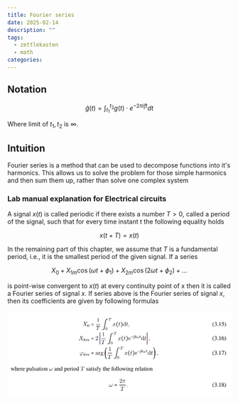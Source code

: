 ```yaml
---
title: Fourier series
date: 2025-02-14
description: ""
tags:
  - zettlekasten
  - math
categories:
---
```


## Notation

$$
\hat g(t) = \int_{t_{1}}^{t_{2}}g(t)\cdot e^{-2\pi ift} dt
$$

Where limit of $t_{1}, t_{2}$ is $\infty$. 

## Intuition

Fourier series is a method that can be used to decompose functions into it's harmonics. This allows us to solve the problem for those simple harmonics and then sum them up, rather than solve one complex system

### Lab manual explanation for Electrical circuits

A signal $x(t)$ is called periodic if there exists a number $T > 0$, called a period of the signal, such that for every time instant t the following equality holds

$$x(t+T)=x(t)$$

In the remaining part of this chapter, we assume that $T$ is a fundamental period, i.e., it is the smallest period of the given signal. If a series

$$X_{0} + X_{1m}\cos(\omega t + \phi_{1}) + X_{2m}\cos(2\omega t + \phi_{2}) + \dots$$

is point-wise convergent to $x(t)$ at every continuity point of x then it is called a Fourier series of signal $x$. 
If series above is the Fourier series of signal $x$, then its coefficients are given by following formulas

![Pasted image 20221214211842](attachments/Pasted%20image%2020221214211842.png)

